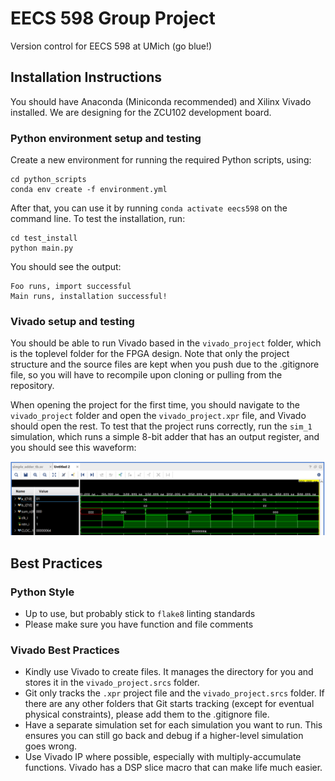 # EECS 598 Group Project
Version control for EECS 598 at UMich (go blue!)

## Installation Instructions
You should have Anaconda (Miniconda recommended) and Xilinx Vivado installed. We are designing for the ZCU102 development board.

### Python environment setup and testing
Create a new environment for running the required Python scripts, using:
```
cd python_scripts
conda env create -f environment.yml
```

After that, you can use it by running `conda activate eecs598` on the command line. To test the installation, run:
```
cd test_install
python main.py
```
You should see the output:
```
Foo runs, import successful
Main runs, installation successful!
```

### Vivado setup and testing
You should be able to run Vivado based in the `vivado_project` folder, which is the toplevel folder for the FPGA design. Note that only the project structure and the source files are kept when you push due to the .gitignore file, so you will have to recompile upon cloning or pulling from the repository.

When opening the project for the first time, you should navigate to the `vivado_project` folder and open the `vivado_project.xpr` file, and Vivado should open the rest. To test that the project runs correctly, run the `sim_1` simulation, which runs a simple 8-bit adder that has an output register, and you should see this waveform:

![Vivado adder waveform](pictures/simulation_waveforms/simple_adder_tb_waveform.png)

## Best Practices

### Python Style
- Up to use, but probably stick to `flake8` linting standards
- Please make sure you have function and file comments

### Vivado Best Practices
- Kindly use Vivado to create files. It manages the directory for you and stores it in the `vivado_project.srcs` folder.
- Git only tracks the `.xpr` project file and the `vivado_project.srcs` folder. If there are any other folders that Git starts tracking (except for eventual physical constraints), please add them to the .gitignore file.
- Have a separate simulation set for each simulation you want to run. This ensures you can still go back and debug if a higher-level simulation goes wrong.
- Use Vivado IP where possible, especially with multiply-accumulate functions. Vivado has a DSP slice macro that can make life much easier.
